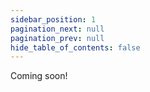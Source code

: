 ```yaml
---
sidebar_position: 1
pagination_next: null
pagination_prev: null
hide_table_of_contents: false
---
```


Coming soon!
